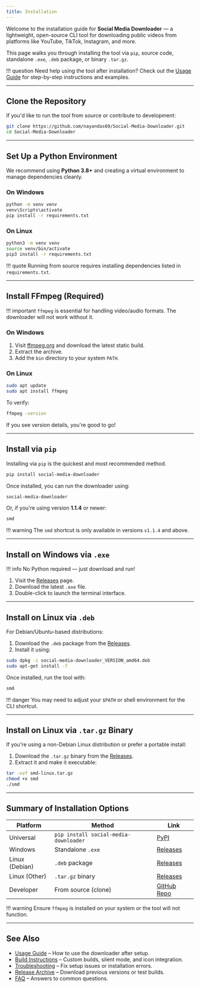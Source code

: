 ```yaml
---
title: Installation
---
```


Welcome to the installation guide for **Social Media Downloader** — a lightweight, open-source CLI tool for downloading public videos from platforms like YouTube, TikTok, Instagram, and more.

This page walks you through installing the tool via `pip`, source code, standalone `.exe`, `.deb` package, or binary `.tar.gz`.

!!! question
    Need help using the tool after installation? Check out the [Usage Guide](./usage.md) for step-by-step instructions and examples.

---

## Clone the Repository

If you'd like to run the tool from source or contribute to development:

```bash
git clone https://github.com/nayandas69/Social-Media-Downloader.git
cd Social-Media-Downloader
```

---

## Set Up a Python Environment

We recommend using **Python 3.8+** and creating a virtual environment to manage dependencies cleanly.

### On Windows

```bash
python -m venv venv
venv\Scripts\activate
pip install -r requirements.txt
```

### On Linux

```bash
python3 -m venv venv
source venv/bin/activate
pip3 install -r requirements.txt
```

!!! quote
    Running from source requires installing dependencies listed in `requirements.txt`.

---

## Install FFmpeg (Required)

!!! important
    `ffmpeg` is essential for handling video/audio formats. The downloader will not work without it.

### On Windows

1. Visit [ffmpeg.org](https://ffmpeg.org/download.html) and download the latest static build.
2. Extract the archive.
3. Add the `bin` directory to your system `PATH`.

### On Linux

```bash
sudo apt update
sudo apt install ffmpeg
```

To verify:

```bash
ffmpeg -version
```

If you see version details, you're good to go!

---

## Install via `pip`

Installing via `pip` is the quickest and most recommended method.

```bash
pip install social-media-downloader
```

Once installed, you can run the downloader using:

```bash
social-media-downloader
```

Or, if you're using version **1.1.4** or newer:

```bash
smd
```

!!! warning
    The `smd` shortcut is only available in versions `v1.1.4` and above.

---

## Install on Windows via `.exe`

!!! info
    No Python required — just download and run!

1. Visit the [Releases](https://github.com/nayandas69/Social-Media-Downloader/releases/latest) page.
2. Download the latest `.exe` file.
3. Double-click to launch the terminal interface.

---

## Install on Linux via `.deb`

For Debian/Ubuntu-based distributions:

1. Download the `.deb` package from the [Releases](https://github.com/nayandas69/Social-Media-Downloader/releases/latest).
2. Install it using:

```bash
sudo dpkg -i social-media-downloader_VERSION_amd64.deb
sudo apt-get install -f
```

Once installed, run the tool with:

```bash
smd
```

!!! danger
    You may need to adjust your `$PATH` or shell environment for the CLI shortcut.

---

## Install on Linux via `.tar.gz` Binary

If you're using a non-Debian Linux distribution or prefer a portable install:

1. Download the `.tar.gz` binary from the [Releases](https://github.com/nayandas69/Social-Media-Downloader/releases/latest).
2. Extract it and make it executable:

```bash
tar -xvf smd-linux.tar.gz
chmod +x smd
./smd
```

---

## Summary of Installation Options

| Platform       | Method                                | Link                                                                       |
| -------------- | ------------------------------------- | -------------------------------------------------------------------------- |
| Universal      | `pip install social-media-downloader` | [PyPI](https://pypi.org/project/social-media-downloader)                   |
| Windows        | Standalone `.exe`                     | [Releases](https://github.com/nayandas69/Social-Media-Downloader/releases) |
| Linux (Debian) | `.deb` package                        | [Releases](https://github.com/nayandas69/Social-Media-Downloader/releases) |
| Linux (Other)  | `.tar.gz` binary                      | [Releases](https://github.com/nayandas69/Social-Media-Downloader/releases) |
| Developer      | From source (clone)                   | [GitHub Repo](https://github.com/nayandas69/Social-Media-Downloader)       |

!!! warning
    Ensure `ffmpeg` is installed on your system or the tool will not function.

---

## See Also

* [Usage Guide](./usage.md) – How to use the downloader after setup.
* [Build Instructions](./build.md) – Custom builds, silent mode, and icon integration.
* [Troubleshooting](./troubleshooting.md) – Fix setup issues or installation errors.
* [Release Archive](./archive.md) – Download previous versions or test builds.
* [FAQ](./faq.md) – Answers to common questions.
